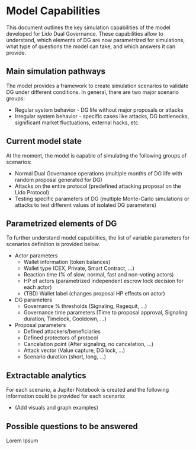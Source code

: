 # Model Capabilities

This document outlines the key simulation capabilities of the model developed for Lido Dual Governance. These capabilities allow to understand, which elements of DG are now parametrized for simulations, what type of questions the model can take, and which answers it can provide.

## Main simulation pathways 

The model provides a framework to create simulation scenarios to validate DG under different conditions. In general, there are two major scenario groups:
- Regular system behavior - DG life without major proposals or attacks
- Irregular system behavior - specific cases like attacks, DG bottlenecks, significant market fluctuations, external hacks, etc.

## Current model state

At the moment, the model is capable of simulating the following groups of scenarios:
- Normal Dual Governance operations (multiple months of DG life with random proposal generated for DG)
- Attacks on the entire protocol (predefined attacking proposal on the Lido Protocol)
- Testing specific parameters of DG (multiple Monte-Carlo simulations or attacks to test different values of isolated DG parameters)

## Parametrized elements of DG 

To further understand model capabilities, the list of variable parameters for scenarios definition is provided below.
- Actor parameters
  - Wallet information (token balances)
  - Wallet type (CEX, Private, Smart Contract, ...)
  - Reaction time (% of slow, normal, fast and non-voting actors)
  - HP of actors (parametrized independent escrow lock decision for each actor)
  - (TBD) Wallet label (changes proposal HP effects on actor)
- DG parameters
  - Governance % thresholds (Signaling, Ragequit, ...)
  - Governance time parameters (Time to proposal approval, Signaling duration, Timelock, Cooldown, ...)
- Proposal parameters
  - Defined attackers/beneficiaries
  - Defined protectors of protocol
  - Cancelation point (After signaling, no cancelation, ...)
  - Attack vector (Value capture, DG lock, ...)
  - Scenario duration (short, long, ...)
 
## Extractable analytics

For each scenario, a Jupiter Notebook is created and the following information could be provided for each scenario:
- (Add visuals and graph examples)

## Possible questions to be answered

Lorem Ipsum
